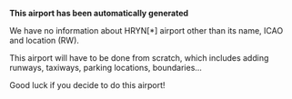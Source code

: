 **This airport has been automatically generated**

We have no information about HRYN[*] airport other than its name, ICAO and location (RW).

This airport will have to be done from scratch, which includes adding runways, taxiways, parking locations, boundaries...

Good luck if you decide to do this airport!